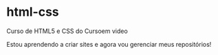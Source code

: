 # html-css
Curso de HTML5 e CSS do Cursoem video

Estou aprendendo a criar sites e agora vou gerenciar meus repositórios!
